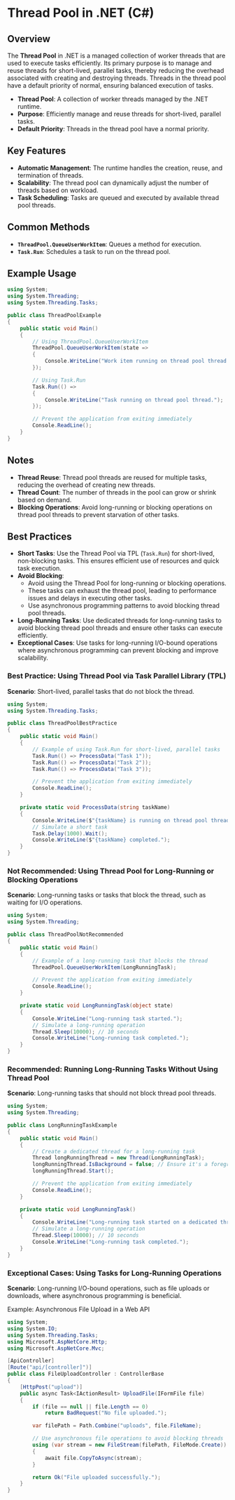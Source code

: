 # Thread Pool in .NET (C#)

## Overview

The **Thread Pool** in .NET is a managed collection of worker threads that are used to execute tasks efficiently. Its primary purpose is to manage and reuse threads for short-lived, parallel tasks, thereby reducing the overhead associated with creating and destroying threads. Threads in the thread pool have a default priority of normal, ensuring balanced execution of tasks.

- **Thread Pool**: A collection of worker threads managed by the .NET runtime.
- **Purpose**: Efficiently manage and reuse threads for short-lived, parallel tasks.
- **Default Priority**: Threads in the thread pool have a normal priority.

## Key Features

- **Automatic Management**: The runtime handles the creation, reuse, and termination of threads.
- **Scalability**: The thread pool can dynamically adjust the number of threads based on workload.
- **Task Scheduling**: Tasks are queued and executed by available thread pool threads.

## Common Methods

- **`ThreadPool.QueueUserWorkItem`**: Queues a method for execution.
- **`Task.Run`**: Schedules a task to run on the thread pool.

## Example Usage

```csharp
using System;
using System.Threading;
using System.Threading.Tasks;

public class ThreadPoolExample
{
    public static void Main()
    {
        // Using ThreadPool.QueueUserWorkItem
        ThreadPool.QueueUserWorkItem(state =>
        {
            Console.WriteLine("Work item running on thread pool thread.");
        });

        // Using Task.Run
        Task.Run(() =>
        {
            Console.WriteLine("Task running on thread pool thread.");
        });

        // Prevent the application from exiting immediately
        Console.ReadLine();
    }
}
```

## Notes

- **Thread Reuse**: Thread pool threads are reused for multiple tasks, reducing the overhead of creating new threads.
- **Thread Count**: The number of threads in the pool can grow or shrink based on demand.
- **Blocking Operations**: Avoid long-running or blocking operations on thread pool threads to prevent starvation of other tasks.

## Best Practices

- **Short Tasks**: Use the Thread Pool via TPL (`Task.Run`) for short-lived, non-blocking tasks. This ensures efficient use of resources and quick task execution.
- **Avoid Blocking**:
  - Avoid using the Thread Pool for long-running or blocking operations.
  - These tasks can exhaust the thread pool, leading to performance issues and delays in executing other tasks.
  - Use asynchronous programming patterns to avoid blocking thread pool threads.
- **Long-Running Tasks**: Use dedicated threads for long-running tasks to avoid blocking thread pool threads and ensure other tasks can execute efficiently.
- **Exceptional Cases**: Use tasks for long-running I/O-bound operations where asynchronous programming can prevent blocking and improve scalability.

### Best Practice: Using Thread Pool via Task Parallel Library (TPL)

**Scenario**: Short-lived, parallel tasks that do not block the thread.

```csharp
using System;
using System.Threading.Tasks;

public class ThreadPoolBestPractice
{
    public static void Main()
    {
        // Example of using Task.Run for short-lived, parallel tasks
        Task.Run(() => ProcessData("Task 1"));
        Task.Run(() => ProcessData("Task 2"));
        Task.Run(() => ProcessData("Task 3"));

        // Prevent the application from exiting immediately
        Console.ReadLine();
    }

    private static void ProcessData(string taskName)
    {
        Console.WriteLine($"{taskName} is running on thread pool thread.");
        // Simulate a short task
        Task.Delay(1000).Wait();
        Console.WriteLine($"{taskName} completed.");
    }
}
```

### Not Recommended: Using Thread Pool for Long-Running or Blocking Operations

**Scenario**: Long-running tasks or tasks that block the thread, such as waiting for I/O operations.

```csharp
using System;
using System.Threading;

public class ThreadPoolNotRecommended
{
    public static void Main()
    {
        // Example of a long-running task that blocks the thread
        ThreadPool.QueueUserWorkItem(LongRunningTask);

        // Prevent the application from exiting immediately
        Console.ReadLine();
    }

    private static void LongRunningTask(object state)
    {
        Console.WriteLine("Long-running task started.");
        // Simulate a long-running operation
        Thread.Sleep(10000); // 10 seconds
        Console.WriteLine("Long-running task completed.");
    }
}
```

### Recommended: Running Long-Running Tasks Without Using Thread Pool

**Scenario**: Long-running tasks that should not block thread pool threads.

```csharp
using System;
using System.Threading;

public class LongRunningTaskExample
{
    public static void Main()
    {
        // Create a dedicated thread for a long-running task
        Thread longRunningThread = new Thread(LongRunningTask);
        longRunningThread.IsBackground = false; // Ensure it's a foreground thread
        longRunningThread.Start();

        // Prevent the application from exiting immediately
        Console.ReadLine();
    }

    private static void LongRunningTask()
    {
        Console.WriteLine("Long-running task started on a dedicated thread.");
        // Simulate a long-running operation
        Thread.Sleep(10000); // 10 seconds
        Console.WriteLine("Long-running task completed.");
    }
}
```

### Exceptional Cases: Using Tasks for Long-Running Operations

**Scenario**: Long-running I/O-bound operations, such as file uploads or downloads, where asynchronous programming is beneficial.

Example: Asynchronous File Upload in a Web API

```csharp
using System;
using System.IO;
using System.Threading.Tasks;
using Microsoft.AspNetCore.Http;
using Microsoft.AspNetCore.Mvc;

[ApiController]
[Route("api/[controller]")]
public class FileUploadController : ControllerBase
{
    [HttpPost("upload")]
    public async Task<IActionResult> UploadFile(IFormFile file)
    {
        if (file == null || file.Length == 0)
            return BadRequest("No file uploaded.");

        var filePath = Path.Combine("uploads", file.FileName);

        // Use asynchronous file operations to avoid blocking threads
        using (var stream = new FileStream(filePath, FileMode.Create))
        {
            await file.CopyToAsync(stream);
        }

        return Ok("File uploaded successfully.");
    }
}
```
